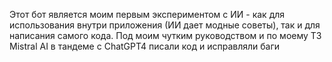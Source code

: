 Этот бот является моим первым экспериментом с ИИ - как для использования внутри приложения (ИИ дает модные советы), так и для написания самого кода. Под моим чутким руководством и по моему ТЗ Mistral AI в тандеме с ChatGPT4 писали код и исправляли баги
